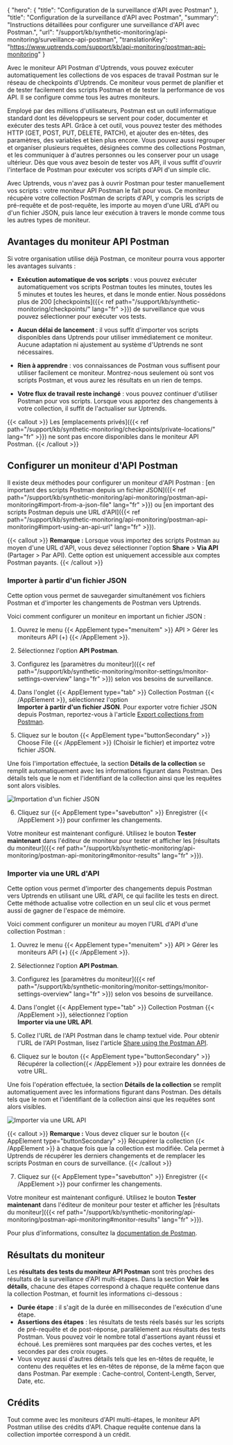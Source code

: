 {
"hero": {
"title": "Configuration de la surveillance d'API avec Postman"
},
"title": "Configuration de la surveillance d'API avec Postman",
"summary": "Instructions détaillées pour configurer une surveillance d'API avec Postman.",
"url": "/support/kb/synthetic-monitoring/api-monitoring/surveillance-api-postman",
"translationKey": "https://www.uptrends.com/support/kb/api-monitoring/postman-api-monitoring"
}

Avec le moniteur API Postman d'Uptrends, vous pouvez exécuter automatiquement les collections de vos espaces de travail Postman sur le réseau de checkpoints d'Uptrends. Ce moniteur vous permet de planifier et de tester facilement des scripts Postman et de tester la performance de vos API. Il se configure comme tous les autres moniteurs.

Employé par des millions d'utilisateurs, Postman est un outil informatique standard dont les développeurs se servent pour coder, documenter et exécuter des tests API. Grâce à cet outil, vous pouvez tester des méthodes HTTP (GET, POST, PUT, DELETE, PATCH), et ajouter des en-têtes, des paramètres, des variables et bien plus encore. Vous pouvez aussi regrouper et organiser plusieurs requêtes, désignées comme des collections Postman, et les communiquer à d'autres personnes ou les conserver pour un usage ultérieur. Dès que vous avez besoin de tester vos API, il vous suffit d'ouvrir l'interface de Postman pour exécuter vos scripts d'API d'un simple clic.

Avec Uptrends, vous n'avez pas à ouvrir Postman pour tester manuellement vos scripts : votre moniteur API Postman le fait pour vous. Ce moniteur récupère votre collection Postman de scripts d'API, y compris les scripts de pré-requête et de post-requête, les importe au moyen d'une URL d'API ou d'un fichier JSON, puis lance leur exécution à travers le monde comme tous les autres types de moniteur.

## Avantages du moniteur API Postman

Si votre organisation utilise déjà Postman, ce moniteur pourra vous apporter les avantages suivants :

- **Exécution automatique de vos scripts** : vous pouvez exécuter automatiquement vos scripts Postman toutes les minutes, toutes les 5 minutes et toutes les heures, et dans le monde entier. Nous possédons plus de 200 [checkpoints]({{< ref path="/support/kb/synthetic-monitoring/checkpoints/" lang="fr" >}}) de surveillance que vous pouvez sélectionner pour exécuter vos tests.

- **Aucun délai de lancement** : il vous suffit d'importer vos scripts disponibles dans Uptrends pour utiliser immédiatement ce moniteur. Aucune adaptation ni ajustement au système d'Uptrends ne sont nécessaires.

- **Rien à apprendre** : vos connaissances de Postman vous suffisent pour utiliser facilement ce moniteur. Montrez-nous seulement où sont vos scripts Postman, et vous aurez les résultats en un rien de temps.

- **Votre flux de travail reste inchangé** : vous pouvez continuer d'utiliser Postman pour vos scripts. Lorsque vous apportez des changements à votre collection, il suffit de l'actualiser sur Uptrends.

{{< callout >}} Les [emplacements privés]({{< ref path="/support/kb/synthetic-monitoring/checkpoints/private-locations/" lang="fr" >}}) ne sont pas encore disponibles dans le moniteur API Postman. {{< /callout >}}

## Configurer un moniteur d'API Postman

Il existe deux méthodes pour configurer un moniteur d'API Postman : [en important des scripts Postman depuis un fichier JSON]({{< ref path="/support/kb/synthetic-monitoring/api-monitoring/postman-api-monitoring#import-from-a-json-file" lang="fr" >}}) ou [en important des scripts Postman depuis une URL d'API]({{< ref path="/support/kb/synthetic-monitoring/api-monitoring/postman-api-monitoring#import-using-an-api-url" lang="fr" >}}).

{{< callout >}} **Remarque :** Lorsque vous importez des scripts Postman au moyen d'une URL d'API, vous devez sélectionner l'option **Share** > **Via API** (Partager > Par API). Cette option est uniquement accessible aux comptes Postman payants. {{< /callout >}}

### Importer à partir d'un fichier JSON

Cette option vous permet de sauvegarder simultanément vos fichiers Postman et d'importer les changements de Postman vers Uptrends.

Voici comment configurer un moniteur en important un fichier JSON :

1. Ouvrez le menu {{< AppElement type="menuitem" >}} API > Gérer les moniteurs API (+) {{< /AppElement >}}.
2. Sélectionnez l'option **API Postman**.
3. Configurez les [paramètres du moniteur]({{< ref path="/support/kb/synthetic-monitoring/monitor-settings/monitor-settings-overview" lang="fr" >}}) selon vos besoins de surveillance.

4. Dans l'onglet {{< AppElement type="tab" >}} Collection Postman {{< /AppElement >}}, sélectionnez l'option  
   **Importer à partir d'un fichier JSON**. Pour exporter votre fichier JSON depuis Postman, reportez-vous à l'article [Export collections from Postman](https://learning.postman.com/docs/getting-started/importing-and-exporting/exporting-data#export-collections).

5. Cliquez sur le bouton {{< AppElement type="buttonSecondary" >}} Choose File {{< /AppElement >}} (Choisir le fichier) et importez votre fichier JSON.

Une fois l'importation effectuée, la section **Détails de la collection** se remplit automatiquement avec les informations figurant dans Postman. Des détails tels que le nom et l'identifiant de la collection ainsi que les requêtes sont alors visibles.

![Importation d'un fichier JSON](/img/content/scr_postman-import-json-file.min.png)

6. Cliquez sur {{< AppElement type="savebutton" >}} Enregistrer {{< /AppElement >}} pour confirmer les changements.

Votre moniteur est maintenant configuré. Utilisez le bouton **Tester maintenant** dans l'éditeur de moniteur pour tester et afficher les [résultats du moniteur]({{< ref path="/support/kb/synthetic-monitoring/api-monitoring/postman-api-monitoring#monitor-results" lang="fr" >}}).

### Importer via une URL d'API

Cette option vous permet d'importer des changements depuis Postman vers Uptrends en utilisant une URL d'API, ce qui facilite les tests en direct. Cette méthode actualise votre collection en un seul clic et vous permet aussi de gagner de l'espace de mémoire.

Voici comment configurer un moniteur au moyen l'URL d'API d'une collection Postman :

1. Ouvrez le menu {{< AppElement type="menuitem" >}} API > Gérer les moniteurs API (+) {{< /AppElement >}}.
2. Sélectionnez l'option **API Postman**.
3. Configurez les [paramètres du moniteur]({{< ref path="/support/kb/synthetic-monitoring/monitor-settings/monitor-settings-overview" lang="fr" >}}) selon vos besoins de surveillance.

4. Dans l'onglet {{< AppElement type="tab" >}} Collection Postman {{< /AppElement >}}, sélectionnez l'option  
   **Importer via une URL API**.

5. Collez l'URL de l'API Postman dans le champ textuel vide. Pour obtenir l'URL de l'API Postman, lisez l'article [Share using the Postman API](https://learning.postman.com/docs/collaborating-in-postman/sharing#share-using-the-postman-api).

6. Cliquez sur le bouton {{< AppElement type="buttonSecondary" >}} Récupérer la collection{{< /AppElement >}} pour extraire les données de votre URL.

Une fois l'opération effectuée, la section **Détails de la collection** se remplit automatiquement avec les informations figurant dans Postman. Des détails tels que le nom et l'identifiant de la collection ainsi que les requêtes sont alors visibles.

![Importer via une URL API](/img/content/scr_postman-import-api-url.min.png)

{{< callout >}} **Remarque :** Vous devez cliquer sur le bouton {{< AppElement type="buttonSecondary" >}} Récupérer la collection {{< /AppElement >}} à chaque fois que la collection est modifiée. Cela permet à Uptrends de récupérer les derniers changements et de remplacer les scripts Postman en cours de surveillance. {{< /callout >}}

7. Cliquez sur {{< AppElement type="savebutton" >}} Enregistrer {{< /AppElement >}} pour confirmer les changements.

Votre moniteur est maintenant configuré. Utilisez le bouton **Tester maintenant** dans l'éditeur de moniteur pour tester et afficher les [résultats du moniteur]({{< ref path="/support/kb/synthetic-monitoring/api-monitoring/postman-api-monitoring#monitor-results" lang="fr" >}}).

Pour plus d'informations, consultez la [documentation de Postman](https://learning.postman.com/docs/collaborating-in-postman/sharing).

## Résultats du moniteur

Les **résultats des tests du moniteur API Postman** sont très proches des résultats de la surveillance d'API multi-étapes. Dans la section **Voir les détails**, chacune des étapes correspond à chaque requête contenue dans la collection Postman, et fournit les informations ci-dessous :

- **Durée étape** : il s'agit de la durée en millisecondes de l'exécution d'une étape.
- **Assertions des étapes** : les résultats de tests réels basés sur les scripts de pré-requête et de post-réponse, parallèlement aux résultats des tests Postman. Vous pouvez voir le nombre total d'assertions ayant réussi et échoué. Les premières sont marquées par des coches vertes, et les secondes par des croix rouges.
- Vous voyez aussi d'autres détails tels que les en-têtes de requête, le contenu des requêtes et les en-têtes de réponse, de la même façon que dans Postman. Par exemple : Cache-control, Content-Length, Server, Date, etc.

## Crédits

Tout comme avec les moniteurs d'API multi-étapes, le moniteur API Postman utilise des crédits d'API. Chaque requête contenue dans la collection importée correspond à un crédit.